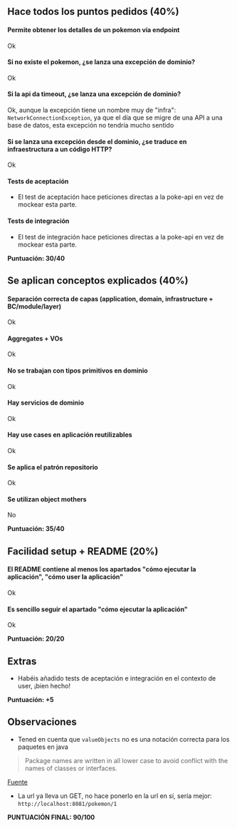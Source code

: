 ## Hace todos los puntos pedidos (40%)

#### Permite obtener los detalles de un pokemon vía endpoint

Ok

#### Si no existe el pokemon, ¿se lanza una excepción de dominio?

Ok

#### Si la api da timeout, ¿se lanza una excepción de dominio?

Ok, aunque la excepción tiene un nombre muy de "infra": `NetworkConnectionException`, ya que el día que se migre de una
API a una base de datos, esta excepción no tendría mucho sentido

#### Si se lanza una excepción desde el dominio, ¿se traduce en infraestructura a un código HTTP?

Ok

#### Tests de aceptación

- El test de aceptación hace peticiones directas a la poke-api en vez de mockear esta parte.

#### Tests de integración

- El test de integración hace peticiones directas a la poke-api en vez de mockear esta parte.


**Puntuación: 30/40**

## Se aplican conceptos explicados (40%)

#### Separación correcta de capas (application, domain, infrastructure + BC/module/layer)

Ok

#### Aggregates + VOs

Ok

#### No se trabajan con tipos primitivos en dominio

Ok

#### Hay servicios de dominio

Ok

#### Hay use cases en aplicación reutilizables

Ok

#### Se aplica el patrón repositorio

Ok

#### Se utilizan object mothers

No

**Puntuación: 35/40**

## Facilidad setup + README (20%)

#### El README contiene al menos los apartados "cómo ejecutar la aplicación", "cómo user la aplicación"

Ok

#### Es sencillo seguir el apartado "cómo ejecutar la aplicación"

Ok

**Puntuación: 20/20**

## Extras

- Habéis añadido tests de aceptación e integración en el contexto de user, ¡bien hecho!

**Puntuación: +5**

## Observaciones
- Tened en cuenta que `valueObjects` no es una notación correcta para los paquetes en java
> Package names are written in all lower case to avoid conflict with the names of classes or interfaces.

[Fuente](https://docs.oracle.com/javase/tutorial/java/package/namingpkgs.html#:~:text=Naming%20Conventions,a%20programmer%20at%20example.com%20)

- La url ya lleva un GET, no hace ponerlo en la url en sí, sería mejor: `http://localhost:8081/pokemon/1`

**PUNTUACIÓN FINAL: 90/100**